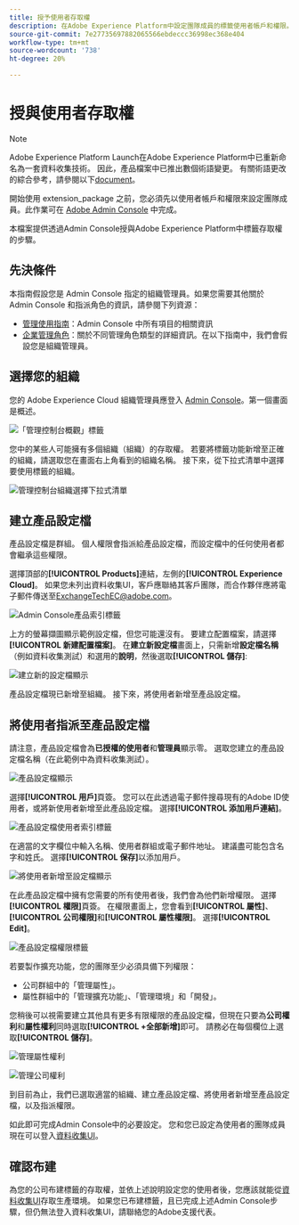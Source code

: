 ```yaml
---
title: 授予使用者存取權
description: 在Adobe Experience Platform中設定團隊成員的標籤使用者帳戶和權限。
source-git-commit: 7e27735697882065566ebdeccc36998ec368e404
workflow-type: tm+mt
source-wordcount: '738'
ht-degree: 20%

---
```


# 授與使用者存取權

>[!NOTE]
>
>Adobe Experience Platform Launch在Adobe Experience Platform中已重新命名為一套資料收集技術。 因此，產品檔案中已推出數個術語變更。 有關術語更改的綜合參考，請參閱以下[document](../../term-updates.md)。

開始使用 extension_package 之前，您必須先以使用者帳戶和權限來設定團隊成員。此作業可在 [Adobe Admin Console](https://adminconsole.adobe.com/tw/) 中完成。

本檔案提供透過Admin Console授與Adobe Experience Platform中標籤存取權的步驟。

## 先決條件

本指南假設您是 Admin Console 指定的組織管理員。如果您需要其他關於 Admin Console 和指派角色的資訊，請參閱下列資源：

* [管理使用指南](https://helpx.adobe.com/tw/enterprise/administering/user-guide.html?topic=/enterprise/administering/morehelp/introduction.ug.js)：Admin Console 中所有項目的相關資訊
* [企業管理角色](https://helpx.adobe.com/tw/enterprise/using/admin-roles.html)：關於不同管理角色類型的詳細資訊。在以下指南中，我們會假設您是組織管理員。

## 選擇您的組織

您的 Adobe Experience Cloud 組織管理員應登入 [Admin Console](https://adminconsole.adobe.com/)。第一個畫面是概述。

![「管理控制台概觀」標籤](../images/getting-started/admin-console-overview.png)

您中的某些人可能擁有多個組織（組織）的存取權。 若要將標籤功能新增至正確的組織，請選取您在畫面右上角看到的組織名稱。 接下來，從下拉式清單中選擇要使用標籤的組織。

![管理控制台組織選擇下拉式清單](../images/getting-started/admin-console-choose-org.png)

## 建立產品設定檔

產品設定檔是群組。 個人權限會指派給產品設定檔，而設定檔中的任何使用者都會繼承這些權限。

選擇頂部的&#x200B;**[!UICONTROL Products]**&#x200B;連結，左側的&#x200B;**[!UICONTROL Experience Cloud]**。 如果您未列出資料收集UI，客戶應聯絡其客戶團隊，而合作夥伴應將電子郵件傳送至<ExchangeTechEC@adobe.com>。

![Admin Console產品索引標籤](../images/getting-started/admin-console-products-launch.png)

上方的螢幕擷圖顯示範例設定檔，但您可能還沒有。 要建立配置檔案，請選擇&#x200B;**[!UICONTROL 新建配置檔案]**。 在&#x200B;**建立新設定檔**&#x200B;畫面上，只需新增&#x200B;**設定檔名稱**（例如資料收集測試）和選用的&#x200B;**說明**，然後選取&#x200B;**[!UICONTROL 儲存]**:

![建立新的設定檔顯示](../images/getting-started/admin-console-create-a-new-profile.png)

產品設定檔現已新增至組織。 接下來，將使用者新增至產品設定檔。

## 將使用者指派至產品設定檔

請注意，產品設定檔會為&#x200B;**已授權的使用者**&#x200B;和&#x200B;**管理員**&#x200B;顯示零。 選取您建立的產品設定檔名稱（在此範例中為資料收集測試）。

![產品設定檔顯示](../images/getting-started/admin-console-profiles-add-user.png)

選擇&#x200B;**[!UICONTROL 用戶]**&#x200B;頁簽。 您可以在此透過電子郵件搜尋現有的Adobe ID使用者，或將新使用者新增至此產品設定檔。 選擇&#x200B;**[!UICONTROL 添加用戶連結]**。

![產品設定檔使用者索引標籤](../images/getting-started/admin-console-add-launch-user.png)

在適當的文字欄位中輸入名稱、使用者群組或電子郵件地址。 建議盡可能包含名字和姓氏。 選擇&#x200B;**[!UICONTROL 保存]**&#x200B;以添加用戶。

![將使用者新增至設定檔顯示](../images/getting-started/admin-console-add-user.png)

在此產品設定檔中擁有您需要的所有使用者後，我們會為他們新增權限。 選擇&#x200B;**[!UICONTROL 權限]**&#x200B;頁簽。 在權限畫面上，您會看到&#x200B;**[!UICONTROL 屬性]**、**[!UICONTROL 公司權限]**&#x200B;和&#x200B;**[!UICONTROL 屬性權限]**。 選擇&#x200B;**[!UICONTROL Edit]**。

![產品設定檔權限標籤](../images/getting-started/admin-console-profile-permissions.png)

若要製作擴充功能，您的團隊至少必須具備下列權限：

* 公司群組中的「管理屬性」。
* 屬性群組中的「管理擴充功能」、「管理環境」和「開發」。

您稍後可以視需要建立其他具有更多有限權限的產品設定檔，但現在只要為&#x200B;**公司權利**&#x200B;和&#x200B;**屬性權利**&#x200B;同時選取&#x200B;**[!UICONTROL +全部新增]**&#x200B;即可。 請務必在每個欄位上選取&#x200B;**[!UICONTROL 儲存]**。

![管理屬性權利](../images/getting-started/admin-console-add-all-property-rights.png)

![管理公司權利](../images/getting-started/admin-console-add-all-company-rights.png)

到目前為止，我們已選取適當的組織、建立產品設定檔、將使用者新增至產品設定檔，以及指派權限。

如此即可完成Admin Console中的必要設定。 您和您已設定為使用者的團隊成員現在可以登入[資料收集UI](https://launch.adobe.com/tw/)。

## 確認布建

為您的公司布建標籤的存取權，並依上述說明設定您的使用者後，您應該就能從[資料收集UI](https://launch.adobe.com/)存取生產環境。 如果您已布建標籤，且已完成上述Admin Console步驟，但仍無法登入資料收集UI，請聯絡您的Adobe支援代表。
